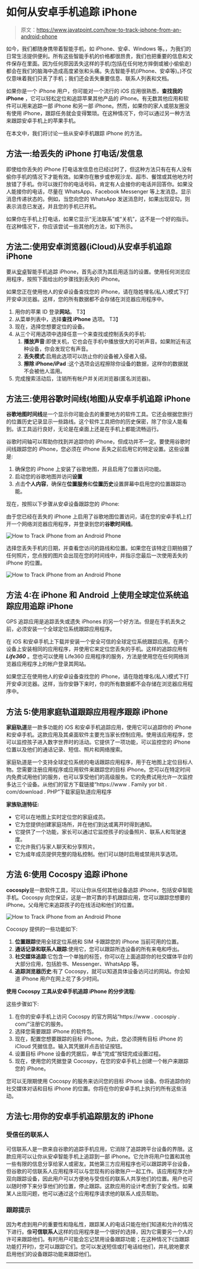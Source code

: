 # 如何从安卓手机追踪 iPhone

> 原文：<https://www.javatpoint.com/how-to-track-iphone-from-an-android-phone>

如今，我们都随身携带着智能手机，如 iPhone、安卓、Windows 等。，为我们的日常生活提供便利。所有这些智能手机的价格都很昂贵，我们也把重要的信息和文件保存在里面。因为任何原因丢失这样的手机(包括在任何地方摔倒或被小偷偷走)都会在我们的脑海中造成高度紧张和头痛。失去智能手机(iPhone、安卓等)。)不仅仅意味着我们只丢了手机；我们还会丢失重要信息、联系人列表和文档。

如果你是一个 iPhone 用户，你可能对一个流行的 iOS 应用很熟悉，**查找我的 iPhone** ，它可以轻松定位和追踪苹果其他产品的 iPhone。有无数其他应用和软件可以用来追踪一部 iPhone 和另一部 iPhone。然而，如果你的家人或朋友圈没有使用 iPhone，跟踪任务就会变得繁琐。在这种情况下，你可以通过另一种方法来跟踪安卓手机上的苹果手机。

在本文中，我们将讨论一些从安卓手机跟踪 iPhone 的方法。

## 方法一:给丢失的 iPhone 打电话/发信息

即使给你丢失的 iPhone 打电话发信息也已经过时了，但这种方法只有在有人没有偷你手机的情况下才能有效。如果你在散步或参观沙龙、超市、餐馆或其他地方时放错了手机。你可以拨打你的电话号码，肯定有人会接你的电话并回答你。如果没人能接你的电话，尽量在 WhatsApp、Facebook Messenger 等上发消息。显示消息传递状态的。例如，当您向您的 WhatsApp 发送消息时，如果出现双勾，则表示消息已发送，并且您的手机已开机。

如果你在手机上打电话，如果它显示“无法联系”或“关机”，这不是一个好的指示。在这种情况下，你应该尝试一些其他的方法，如下所示。

## 方法二:使用安卓浏览器(iCloud)从安卓手机追踪 iPhone

要从[安卓](https://www.javatpoint.com/android-tutorial)智能手机追踪 iPhone，首先必须为其启用适当的设置。使用任何浏览应用程序，按照下面给出的步骤找到丢失的 iPhone。

如果您正在使用他人的安卓设备查找您的 iPhone，请在隐姓埋名(私人)模式下打开安卓浏览器。这样，您的所有数据都不会存储在浏览器应用程序中。

1.  用你的苹果 ID 登录**网站**。
    T3】
2.  从菜单列表中，选择**查找 iPhone** 选项。
    T3】
3.  现在，选择您想要定位的设备。
4.  从三个可用选项中选择任意一个来查找或控制丢失的手机:
    1.  **播放声音**:即使关机，它也会在手机中播放很大的可听声音。如果附近有这种设备，你会发现它有声音。
    2.  **丢失模式**:启用此选项可以防止你的设备被入侵者入侵。
    3.  **擦除 iPhone/iPad** :这个选项会远程擦除你设备的数据，这样你的数据就不会被他人滥用。
5.  完成搜索活动后，注销所有帐户并关闭浏览器(匿名浏览器)。

## 方法三:使用谷歌时间线(地图)从安卓手机追踪 iPhone

**谷歌地图时间线**是一个显示你可能会去的重要地方的软件工具。它还会根据您旅行的位置历史记录显示一些路线。这个软件工具把你的历史保密，除了你没人能看到。该工具运行良好，无论是在桌面上还是在手机上都能流畅运行。

谷歌时间轴可以帮助你找到并追踪你的 iPhone，但成功并不一定。要使用谷歌时间线跟踪您的 iPhone，您必须在 iPhone 丢失之前启用它的特定设置。这些设置是:

1.  确保您的 iPhone 上安装了谷歌地图，并且启用了位置访问功能。
2.  启动您的谷歌地图并访问**设置**
3.  点击**个人内容**，确保在**位置服务**和**位置历史**设置屏幕中启用您的位置跟踪功能。

现在，按照以下步骤从安卓设备跟踪您的 iPhone:

由于您已经在丢失的 iPhone 上启用了谷歌地图位置访问，请在您的安卓手机上打开一个网络浏览器应用程序，并登录到您的**谷歌时间线**。

![How to Track iPhone from an Android Phone](img/277a116f8d46ba0cdc4d83415b49f7ff.png)

选择您丢失手机的日期，并查看您访问的路线和位置。如果您在该特定日期拍摄了任何照片，您点按的图片会出现在您的时间线中，并指示您最后一次使用丢失的 iPhone 的位置。

![How to Track iPhone from an Android Phone](img/69d13b1ec48289dac3a182731dbf4025.png)

## 方法 4:在 iPhone 和 Android 上使用全球定位系统追踪应用追踪 iPhone

GPS 追踪应用是追踪丢失或遗失 iPhones 的另一个好方法。但是在手机丢失之前，必须安装一个全球定位系统跟踪应用程序。

在 iOS 和安卓手机上下载并安装一个安全可信的全球定位系统跟踪应用。在两个设备上安装相同的应用程序，并使用它来定位您丢失的手机。这样的追踪应用有 ***Life360*** 。您也可以使用 Life360 应用程序的服务，方法是使用您在任何网络浏览器应用程序上的帐户登录其网站。

如果您正在使用他人的安卓设备查找您的 iPhone，请在隐姓埋名(私人)模式下打开安卓浏览器。这样，当你安静下来时，你的所有数据都不会存储在浏览器应用程序中。

## 方法 5:使用家庭轨道跟踪应用程序跟踪 iPhone

**家庭轨道**是一款多功能的 iOS 和安卓手机追踪应用，使用它可以追踪你的 iPhone 和安卓手机。这款应用及其桌面软件主要充当家长控制应用。使用该应用程序，您可以监控孩子进入数字世界时的活动。它提供了一项功能，可以监控您的 iPhone 位置以及他们的通话记录、短信、照片和网络搜索。

家庭轨道是一个支持全球定位系统的电话跟踪应用程序，用于在地图上定位目标人物。您需要注册应用程序或应用软件来跟踪您的目标 iPhone。您可以在特定时间内免费试用他们的服务，也可以享受他们的高级服务。它的免费试用允许一次监控多达三个设备。从他们的官方下载链接“https://www . Family yor bit . com/download . PHP”下载家庭轨道应用程序

**家族轨道特征:**

*   它可以在地图上实时定位您的家庭成员。
*   它为您提供创建家庭场所，并在他们到达或离开时得到通知。
*   它提供了一个功能，家长可以通过它监控孩子的设备照片、联系人和驾驶速度。
*   它允许我们与家人聊天和分享照片。
*   它为成年成员提供完整的隐私控制。他们可以随时启用或禁用共享选项。

## 方法 6:使用 Cocospy 追踪 iPhone

**cocospiy**是一款软件工具，可以让你从任何其他设备追踪 iPhone，包括安卓智能手机。Cocospy 向您保证，这是一款可靠的手机跟踪应用，您可以跟踪您想要的 iPhone。父母用它来追踪孩子的在线活动和他们的位置。

![How to Track iPhone from an Android Phone](img/a804b5eefea6c0fde6e1b6dae71c1730.png)

Cocospy 提供的一些功能如下:

1.  **位置跟踪**使用全球定位系统和 SIM 卡跟踪您的 iPhone 当前可用的位置。
2.  **通话记录和联系人跟踪**:使用它，您可以跟踪所选设备的所有来电和呼出。
3.  **社交媒体追踪**:它包含一个单独的标签，你可以在上面追踪你的社交媒体平台的大部分应用，包括脸书、Messenger、WhatsApp 等。
4.  **追踪浏览器历史**:有了 Cocospy，就可以知道具体设备访问过的网站。你会知道 iPhone 用户在网上花了多少时间。

**使用 Cocospy 工具从安卓手机追踪 iPhone 的分步流程:**

这些步骤如下:

1.  在你的安卓手机上访问 Cocospy 的官方网站“https://www . cocospiy . com/”注册它的服务。
2.  选择您需要跟踪 iPhone 的软件包。
3.  现在，配置您想要跟踪的目标 iPhone。为此，您必须拥有目标 iPhone 的 iCloud 凭据信息。输入其凭据并点击验证按钮。
4.  设置目标 iPhone 设备的凭据后，单击“完成”按钮完成设置过程。
5.  现在，使用您的凭据登录 Cocospy，在您的安卓手机上创建一个帐户来跟踪您的 iPhone。

您可以无限期使用 Cocospy 的服务来访问您的目标 iPhone 设备。你将追踪你的社交媒体对话和目标 iPhone 的位置。你将在你的安卓手机上执行的所有这些活动。

## 方法七:用你的安卓手机追踪朋友的 iPhone

### 受信任的联系人

可信联系人是一款来自谷歌的追踪手机应用，它消除了追踪跨平台设备的界限。这款应用可以让你从安卓智能手机上追踪到一部 iPhone。它允许将用户位置和其他一些有限的信息分享给家人或密友。其他第三方应用程序也可以跟踪跨平台设备，但谷歌的可信联系人应用程序可以与您现有的谷歌账户一起工作。该应用程序允许双向跟踪设备，因此用户可以方便地与受信任的联系人共享他们的位置。用户也可以随时停下来分享他们的位置，停止跟踪。这款应用的设计考虑到了安全性。如果某人出现问题，他可以通过这个应用程序请求他的联系人成员帮助。

### 跟踪提示

因为考虑到用户的重要性和隐私性，跟踪某人的电话只能在他们知道和允许的情况下进行。像**可信联系人**这样的应用程序是一个很好的选择，因为它需要另一个人的许可来跟踪他们。有时用户可能会忘记禁用设备跟踪功能；在这种情况下(当跟踪功能打开时)，您可以跟踪它们。您可以发送短信或打电话给他们，并礼貌地要求启用他们的设备跟踪功能来跟踪他们。

* * *